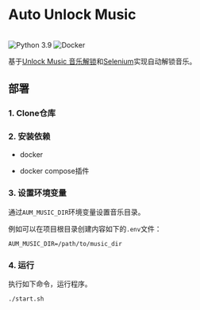 # Auto Unlock Music

<br/>
<div>
    <img alt="Python 3.9" src="https://img.shields.io/badge/Python-3.9-blue?logo=python">
    <img alt="Docker" src="https://img.shields.io/badge/-Docker-5c5c5c?logo=docker">
</div>

基于[Unlock Music 音乐解锁](https://git.unlock-music.dev/um/web)和[Selenium](https://www.selenium.dev/)实现自动解锁音乐。

## 部署

### 1. Clone仓库

### 2. 安装依赖

- docker

- docker compose插件

### 3. 设置环境变量

通过`AUM_MUSIC_DIR`环境变量设置音乐目录。

例如可以在项目根目录创建内容如下的`.env`文件：

```text
AUM_MUSIC_DIR=/path/to/music_dir
```

### 4. 运行

执行如下命令，运行程序。

```bash
./start.sh
```
